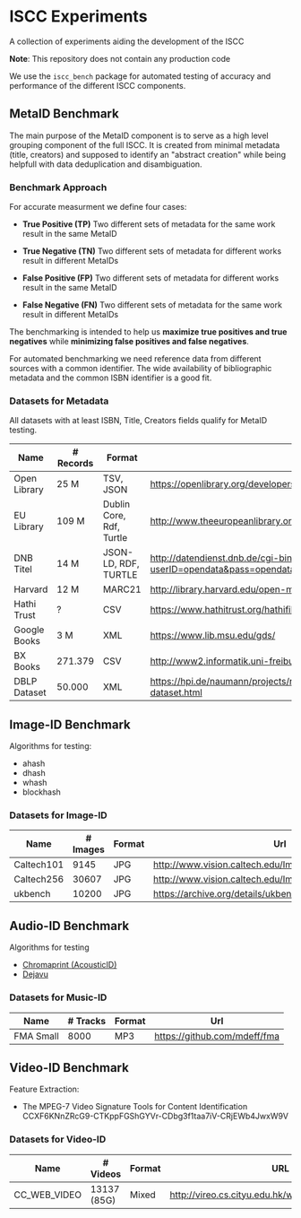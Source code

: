 # ISCC Experiments

A collection of experiments aiding the development of the ISCC

**Note**: This repository does not contain any production code


We use the `iscc_bench` package for automated testing of accuracy and performance of the different ISCC components.

## MetaID Benchmark

The main purpose of the MetaID component is to serve as a high level grouping component of the full ISCC. It is created from minimal metadata (title, creators) and supposed to identify an "abstract creation" while being helpfull with data deduplication and disambiguation. 

### Benchmark Approach

For accurate measurment we define four cases:

- **True Positive (TP)**
  Two different sets of metadata for the same work result in the same MetaID

- **True Negative (TN)**
  Two different sets of metadata for different works result in different MetaIDs

- **False Positive (FP)**
  Two different sets of metadata for different works result in the same MetaID

- **False Negative (FN)**
  Two different sets of metadata for the same work result in different MetaIDs



The benchmarking is intended to help us **maximize true positives and true negatives** while **minimizing false positives and false negatives**.

For automated benchmarking we need reference data from different sources with a common identifier. The wide availability of bibliographic metadata and the common ISBN identifier is a good fit.


### Datasets for Metadata

All datasets with at least ISBN, Title, Creators fields qualify for MetaID testing.

| Name         | # Records | Format                   | Url                                      |
| ------------ | --------- | ------------------------ | ---------------------------------------- |
| Open Library | 25 M      | TSV, JSON                | https://openlibrary.org/developers/dumps |
| EU Library   | 109 M     | Dublin Core, Rdf, Turtle | http://www.theeuropeanlibrary.org/tel4/access/data/opendata/details |
| DNB Titel    | 14 M      | JSON-LD, RDF, TURTLE     | http://datendienst.dnb.de/cgi-bin/mabit.pl?userID=opendata&pass=opendata&cmd=login |
| Harvard      | 12 M      | MARC21                   | http://library.harvard.edu/open-metadata |
| Hathi Trust  | ?         | CSV                      | https://www.hathitrust.org/hathifiles    |
| Google Books | 3 M       | XML                      | https://www.lib.msu.edu/gds/             |
| BX Books     | 271.379   | CSV                      | http://www2.informatik.uni-freiburg.de/~cziegler/BX/ |
| DBLP Dataset | 50.000    | XML                      | https://hpi.de/naumann/projects/repeatability/datasets/dblp-dataset.html |

## Image-ID Benchmark

Algorithms for testing:

- ahash
- dhash
- whash
- blockhash

### Datasets for Image-ID

| Name       | # Images | Format | Url                                      |
| ---------- | -------- | ------ | ---------------------------------------- |
| Caltech101 | 9145     | JPG    | http://www.vision.caltech.edu/Image_Datasets/Caltech101/ |
| Caltech256 | 30607    | JPG    | http://www.vision.caltech.edu/Image_Datasets/Caltech256/ |
| ukbench    | 10200    | JPG    | https://archive.org/details/ukbench |

## Audio-ID Benchmark

Algorithms for testing

- [Chromaprint (AcousticID)](https://acoustid.org/chromaprint)
- [Dejavu](https://github.com/worldveil/dejavu) 

### Datasets for Music-ID

| Name       | # Tracks | Format | Url                                      |
| ---------- | -------- | ------ | ---------------------------------------- |
| FMA Small  | 8000     | MP3    | https://github.com/mdeff/fma |

## Video-ID Benchmark

Feature Extraction: 

- The MPEG-7 Video Signature Tools for Content Identification 
  CCXF6KNnZRcG9-CTKppFGShGYVr-CDbg3f1taa7iV-CRjEWb4JwxW9V



### Datasets for Video-ID

| Name         | # Videos    | Format | URL                                                |
| ------------ | ----------- | ------ | -------------------------------------------------- |
| CC_WEB_VIDEO | 13137 (85G) | Mixed  | http://vireo.cs.cityu.edu.hk/webvideo/Download.htm |

